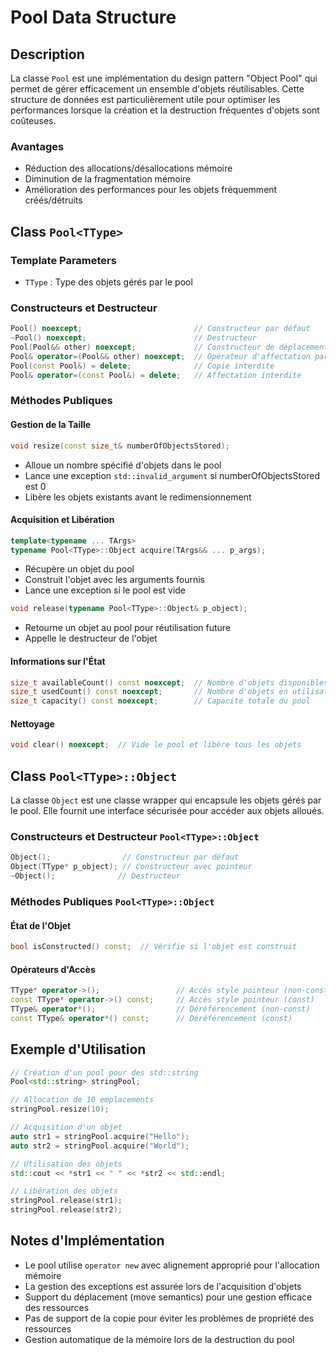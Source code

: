 # Pool Data Structure

## Description

La classe `Pool` est une implémentation du design pattern "Object Pool" qui permet de gérer efficacement un ensemble d'objets réutilisables. Cette structure de données est particulièrement utile pour optimiser les performances lorsque la création et la destruction fréquentes d'objets sont coûteuses.

### Avantages

- Réduction des allocations/désallocations mémoire
- Diminution de la fragmentation mémoire
- Amélioration des performances pour les objets fréquemment créés/détruits

## Class `Pool<TType>`

### Template Parameters

- `TType` : Type des objets gérés par le pool

### Constructeurs et Destructeur

```cpp
Pool() noexcept;                         // Constructeur par défaut
~Pool() noexcept;                        // Destructeur
Pool(Pool&& other) noexcept;             // Constructeur de déplacement
Pool& operator=(Pool&& other) noexcept;  // Opérateur d'affectation par déplacement
Pool(const Pool&) = delete;              // Copie interdite
Pool& operator=(const Pool&) = delete;   // Affectation interdite
```

### Méthodes Publiques

#### Gestion de la Taille

```cpp
void resize(const size_t& numberOfObjectsStored);
```

- Alloue un nombre spécifié d'objets dans le pool
- Lance une exception `std::invalid_argument` si numberOfObjectsStored est 0
- Libère les objets existants avant le redimensionnement

#### Acquisition et Libération

```cpp
template<typename ... TArgs>
typename Pool<TType>::Object acquire(TArgs&& ... p_args);
```

- Récupère un objet du pool
- Construit l'objet avec les arguments fournis
- Lance une exception si le pool est vide

```cpp
void release(typename Pool<TType>::Object& p_object);
```

- Retourne un objet au pool pour réutilisation future
- Appelle le destructeur de l'objet

#### Informations sur l'État

```cpp
size_t availableCount() const noexcept;  // Nombre d'objets disponibles
size_t usedCount() const noexcept;       // Nombre d'objets en utilisation
size_t capacity() const noexcept;        // Capacité totale du pool
```

#### Nettoyage

```cpp
void clear() noexcept;  // Vide le pool et libère tous les objets
```

## Class `Pool<TType>::Object`

La classe `Object` est une classe wrapper qui encapsule les objets gérés par le pool. Elle fournit une interface sécurisée pour accéder aux objets alloués.

### Constructeurs et Destructeur `Pool<TType>::Object`

```cpp
Object();                // Constructeur par défaut
Object(TType* p_object); // Constructeur avec pointeur
~Object();              // Destructeur
```

### Méthodes Publiques `Pool<TType>::Object`

#### État de l'Objet

```cpp
bool isConstructed() const;  // Vérifie si l'objet est construit
```

#### Opérateurs d'Accès

```cpp
TType* operator->();                 // Accès style pointeur (non-const)
const TType* operator->() const;     // Accès style pointeur (const)
TType& operator*();                  // Déréférencement (non-const)
const TType& operator*() const;      // Déréférencement (const)
```

## Exemple d'Utilisation

```cpp
// Création d'un pool pour des std::string
Pool<std::string> stringPool;

// Allocation de 10 emplacements
stringPool.resize(10);

// Acquisition d'un objet
auto str1 = stringPool.acquire("Hello");
auto str2 = stringPool.acquire("World");

// Utilisation des objets
std::cout << *str1 << " " << *str2 << std::endl;

// Libération des objets
stringPool.release(str1);
stringPool.release(str2);
```

## Notes d'Implémentation

- Le pool utilise `operator new` avec alignement approprié pour l'allocation mémoire
- La gestion des exceptions est assurée lors de l'acquisition d'objets
- Support du déplacement (move semantics) pour une gestion efficace des ressources
- Pas de support de la copie pour éviter les problèmes de propriété des ressources
- Gestion automatique de la mémoire lors de la destruction du pool
